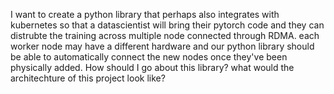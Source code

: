 I want to create a python library that perhaps also integrates with kubernetes so that a datascientist will bring their pytorch code and they can distrubte the training across multiple node connected through RDMA. each worker node may have a different hardware and our python library should be able to automatically connect the new nodes once they've been physically added. How should I go about this library? what would the architechture of this project look like?
